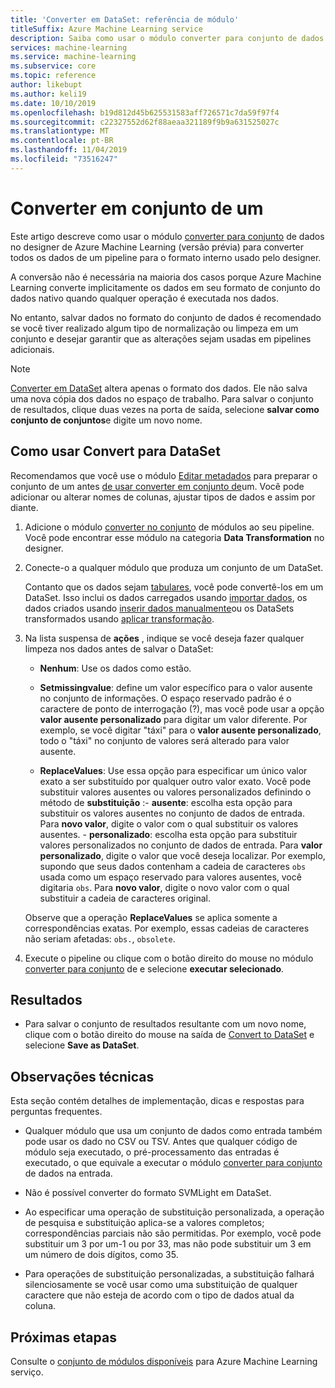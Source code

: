 ```yaml
---
title: 'Converter em DataSet: referência de módulo'
titleSuffix: Azure Machine Learning service
description: Saiba como usar o módulo converter para conjunto de dados no serviço de Azure Machine Learning para converter a entrada de dados no formato de conjunto de dado interno usado pelo Microsoft Azure Machine Learning.
services: machine-learning
ms.service: machine-learning
ms.subservice: core
ms.topic: reference
author: likebupt
ms.author: keli19
ms.date: 10/10/2019
ms.openlocfilehash: b19d812d45b625531583aff726571c7da59f97f4
ms.sourcegitcommit: c22327552d62f88aeaa321189f9b9a631525027c
ms.translationtype: MT
ms.contentlocale: pt-BR
ms.lasthandoff: 11/04/2019
ms.locfileid: "73516247"
---
```

# <a name="convert-to-dataset"></a>Converter em conjunto de um

Este artigo descreve como usar o módulo [converter para conjunto](convert-to-dataset.md) de dados no designer de Azure Machine Learning (versão prévia) para converter todos os dados de um pipeline para o formato interno usado pelo designer.
  
A conversão não é necessária na maioria dos casos porque Azure Machine Learning converte implicitamente os dados em seu formato de conjunto do dados nativo quando qualquer operação é executada nos dados. 

No entanto, salvar dados no formato do conjunto de dados é recomendado se você tiver realizado algum tipo de normalização ou limpeza em um conjunto e desejar garantir que as alterações sejam usadas em pipelines adicionais.  
  
> [!NOTE]
> [Converter em DataSet](convert-to-dataset.md) altera apenas o formato dos dados. Ele não salva uma nova cópia dos dados no espaço de trabalho. Para salvar o conjunto de resultados, clique duas vezes na porta de saída, selecione **salvar como conjunto de conjuntos**e digite um novo nome.  
  
## <a name="how-to-use-convert-to-dataset"></a>Como usar Convert para DataSet  

Recomendamos que você use o módulo [Editar metadados](edit-metadata.md) para preparar o conjunto de um antes [de usar converter em conjunto de](convert-to-dataset.md)um.  Você pode adicionar ou alterar nomes de colunas, ajustar tipos de dados e assim por diante.

1.  Adicione o módulo [converter no conjunto](convert-to-dataset.md) de módulos ao seu pipeline. Você pode encontrar esse módulo na categoria **Data Transformation** no designer. 

2. Conecte-o a qualquer módulo que produza um conjunto de um DataSet.   

    Contanto que os dados sejam [tabulares](https://docs.microsoft.com/python/api/azureml-core/azureml.data.tabulardataset?view=azure-ml-py), você pode convertê-los em um DataSet. Isso inclui os dados carregados usando [importar dados](import-data.md), os dados criados usando [inserir dados manualmente](enter-data-manually.md)ou os DataSets transformados usando [aplicar transformação](apply-transformation.md).

3.  Na lista suspensa de **ações** , indique se você deseja fazer qualquer limpeza nos dados antes de salvar o DataSet:  
  
    - **Nenhum**: Use os dados como estão.  
  
    - **Setmissingvalue**: define um valor específico para o valor ausente no conjunto de informações. O espaço reservado padrão é o caractere de ponto de interrogação (?), mas você pode usar a opção **valor ausente personalizado** para digitar um valor diferente. Por exemplo, se você digitar "táxi" para o **valor ausente personalizado**, todo o "táxi" no conjunto de valores será alterado para valor ausente.
  
    - **ReplaceValues**: Use essa opção para especificar um único valor exato a ser substituído por qualquer outro valor exato.  Você pode substituir valores ausentes ou valores personalizados definindo o método de **substituição** :- **ausente**: escolha esta opção para substituir os valores ausentes no conjunto de dados de entrada. Para **novo valor**, digite o valor com o qual substituir os valores ausentes.
            - **personalizado**: escolha esta opção para substituir valores personalizados no conjunto de dados de entrada. Para **valor personalizado**, digite o valor que você deseja localizar. Por exemplo, supondo que seus dados contenham a cadeia de caracteres `obs` usada como um espaço reservado para valores ausentes, você digitaria `obs`. Para **novo valor**, digite o novo valor com o qual substituir a cadeia de caracteres original.
  
    Observe que a operação **ReplaceValues** se aplica somente a correspondências exatas. Por exemplo, essas cadeias de caracteres não seriam afetadas: `obs.`, `obsolete`.  
 
  
5.  Execute o pipeline ou clique com o botão direito do mouse no módulo [converter para conjunto](convert-to-dataset.md) de e selecione **executar selecionado**.  

## <a name="results"></a>Resultados

+  Para salvar o conjunto de resultados resultante com um novo nome, clique com o botão direito do mouse na saída de [Convert to DataSet](convert-to-dataset.md) e selecione **Save as DataSet**.  
  
## <a name="technical-notes"></a>Observações técnicas  

Esta seção contém detalhes de implementação, dicas e respostas para perguntas frequentes.

-   Qualquer módulo que usa um conjunto de dados como entrada também pode usar os dado no CSV ou TSV. Antes que qualquer código de módulo seja executado, o pré-processamento das entradas é executado, o que equivale a executar o módulo [converter para conjunto](convert-to-dataset.md) de dados na entrada.  
  
-   Não é possível converter do formato SVMLight em DataSet.  
  
-   Ao especificar uma operação de substituição personalizada, a operação de pesquisa e substituição aplica-se a valores completos; correspondências parciais não são permitidas. Por exemplo, você pode substituir um 3 por um-1 ou por 33, mas não pode substituir um 3 em um número de dois dígitos, como 35.  
  
-   Para operações de substituição personalizadas, a substituição falhará silenciosamente se você usar como uma substituição de qualquer caractere que não esteja de acordo com o tipo de dados atual da coluna.  

  
## <a name="next-steps"></a>Próximas etapas

Consulte o [conjunto de módulos disponíveis](module-reference.md) para Azure Machine Learning serviço. 
